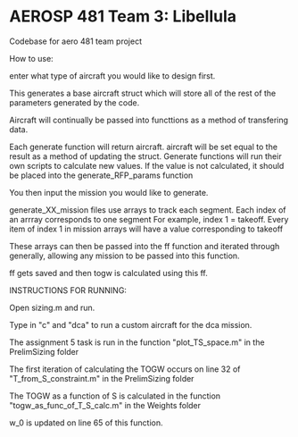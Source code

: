 # AEROSP 481 Team 3: Libellula
Codebase for aero 481 team project

How to use:

enter what type of aircraft you would like to design first.

This generates a base aircraft struct which will store all of the rest of the parameters generated by the code.

Aircraft will continually be passed into functtions as a method of transfering data.

Each generate function will return aircraft. aircraft will be set equal to the result as a method of updating the struct.
Generate functions will run their own scripts to calculate new values. If the value is not calculated, it should be 
placed into the generate_RFP_params function

You then input the mission you would like to generate.

generate_XX_mission files use arrays to track each segment. Each index of an arrray corresponds to one segment
For example, index 1 = takeoff. Every item of index 1 in mission arrays will have a value corresponding to takeoff

These arrays can then be passed into the ff function and iterated through generally, allowing any mission to be passed
into this function.

ff gets saved and then togw is calculated using this ff.

INSTRUCTIONS FOR RUNNING:

Open sizing.m and run.

Type in "c" and "dca" to run a custom aircraft for the dca mission.

The assignment 5 task is run in the function "plot_TS_space.m" in the PrelimSizing folder

The first iteration of calculating the TOGW occurs on line 32 of "T_from_S_constraint.m" in the PrelimSizing folder

The TOGW as a function of S is calculated in the function "togw_as_func_of_T_S_calc.m" in the Weights folder

w_0 is updated on line 65 of this function.